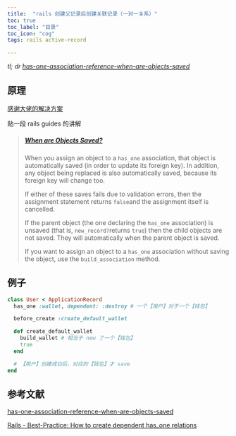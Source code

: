 ```yaml
---
title:  "rails 创建父记录后创建关联记录（一对一关系）"
toc: true
toc_label: "目录"
toc_icon: "cog"
tags: rails active-record

---
```


*tl; dr [has-one-association-reference-when-are-objects-saved](https://guides.rubyonrails.org/association_basics.html#has-one-association-reference-when-are-objects-saved-questionmark)*

## 原理

[感谢大佬的解决方案](https://stackoverflow.com/questions/3808782/rails-best-practice-how-to-create-dependent-has-one-relations)

贴一段 rails guides 的讲解

> ##### [ When are Objects Saved?](https://guides.rubyonrails.org/association_basics.html#has-one-association-reference-when-are-objects-saved-questionmark)
>
> When you assign an object to a `has_one` association, that object is automatically saved (in order to update its foreign key). In addition, any object being replaced is also automatically saved, because its foreign key will change too.
>
> If either of these saves fails due to validation errors, then the assignment statement returns `false`and the assignment itself is cancelled.
>
> If the parent object (the one declaring the `has_one` association) is unsaved (that is, `new_record?`returns `true`) then the child objects are not saved. They will automatically when the parent object is saved.
>
> If you want to assign an object to a `has_one` association without saving the object, use the `build_association` method.

## 例子

```ruby
class User < ApplicationRecord
  has_one :wallet, dependent: :destroy # 一个【用户】对于一个【钱包】

  before_create :create_default_wallet

  def create_default_wallet
    build_wallet # 相当于 new 了一个【钱包】
    true
  end

  # 【用户】创建成功后，对应的【钱包】才 save
end
```

## 参考文献

[has-one-association-reference-when-are-objects-saved](https://guides.rubyonrails.org/association_basics.html#has-one-association-reference-when-are-objects-saved-questionmark)

[Rails - Best-Practice: How to create dependent has_one relations](https://stackoverflow.com/questions/3808782/rails-best-practice-how-to-create-dependent-has-one-relations)
